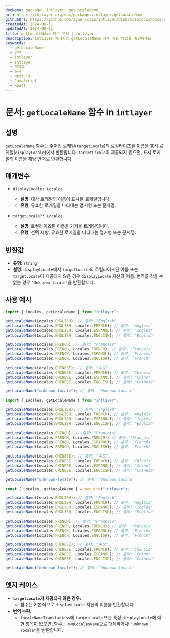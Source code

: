 ```yaml
---
docName: package__intlayer__getLocaleName
url: https://intlayer.org/doc/packages/intlayer/getLocaleName
githubUrl: https://github.com/aymericzip/intlayer/blob/main/docs/docs/en/packages/intlayer/getLocaleName.md
createdAt: 2024-08-11
updatedAt: 2024-08-11
title: getLocaleName 함수 문서 | intlayer
description: intlayer 패키지의 getLocaleName 함수 사용 방법을 확인하세요
keywords:
  - getLocaleName
  - 번역
  - Intlayer
  - intlayer
  - 국제화
  - 문서
  - Next.js
  - JavaScript
  - React
---
```


# 문서: `getLocaleName` 함수 in `intlayer`

## 설명

`getLocaleName` 함수는 주어진 로케일(`targetLocale`)의 로컬라이즈된 이름을 표시 로케일(`displayLocale`)에서 반환합니다. `targetLocale`이 제공되지 않으면, 표시 로케일의 이름을 해당 언어로 반환합니다.

## 매개변수

- `displayLocale: Locales`

  - **설명**: 대상 로케일의 이름이 표시될 로케일입니다.
  - **유형**: 유효한 로케일을 나타내는 열거형 또는 문자열.

- `targetLocale?: Locales`
  - **설명**: 로컬라이즈된 이름을 가져올 로케일입니다.
  - **유형**: 선택 사항. 유효한 로케일을 나타내는 열거형 또는 문자열.

## 반환값

- **유형**: `string`
- **설명**: `displayLocale`에서 `targetLocale`의 로컬라이즈된 이름 또는 `targetLocale`이 제공되지 않은 경우 `displayLocale` 자신의 이름. 번역을 찾을 수 없는 경우 `"Unknown locale"`을 반환합니다.

## 사용 예시

```typescript codeFormat="typescript"
import { Locales, getLocaleName } from "intlayer";

getLocaleName(Locales.ENGLISH); // 출력: "English"
getLocaleName(Locales.ENGLISH, Locales.FRENCH); // 출력: "Anglais"
getLocaleName(Locales.ENGLISH, Locales.ESPANOL); // 출력: "Inglés"
getLocaleName(Locales.ENGLISH, Locales.ENGLISH); // 출력: "English"

getLocaleName(Locales.FRENCH); // 출력: "Français"
getLocaleName(Locales.FRENCH, Locales.FRENCH); // 출력: "Français"
getLocaleName(Locales.FRENCH, Locales.ESPANOL); // 출력: "Francés"
getLocaleName(Locales.FRENCH, Locales.ENGLISH); // 출력: "French"

getLocaleName(Locales.CHINESE); // 출력: "中文"
getLocaleName(Locales.CHINESE, Locales.FRENCH); // 출력: "Chinois"
getLocaleName(Locales.CHINESE, Locales.ESPANOL); // 출력: "Chino"
getLocaleName(Locales.CHINESE, Locales.ENGLISH); // 출력: "Chinese"

getLocaleName("unknown-locale"); // 출력: "Unknown locale"
```

```javascript codeFormat="esm"
import { Locales, getLocaleName } from "intlayer";

getLocaleName(Locales.ENGLISH); // 출력: "English"
getLocaleName(Locales.ENGLISH, Locales.FRENCH); // 출력: "Anglais"
getLocaleName(Locales.ENGLISH, Locales.ESPANOL); // 출력: "Inglés"
getLocaleName(Locales.ENGLISH, Locales.ENGLISH); // 출력: "English"

getLocaleName(Locales.FRENCH); // 출력: "Français"
getLocaleName(Locales.FRENCH, Locales.FRENCH); // 출력: "Français"
getLocaleName(Locales.FRENCH, Locales.ESPANOL); // 출력: "Francés"
getLocaleName(Locales.FRENCH, Locales.ENGLISH); // 출력: "French"

getLocaleName(Locales.CHINESE); // 출력: "中文"
getLocaleName(Locales.CHINESE, Locales.FRENCH); // 출력: "Chinois"
getLocaleName(Locales.CHINESE, Locales.ESPANOL); // 출력: "Chino"
getLocaleName(Locales.CHINESE, Locales.ENGLISH); // 출력: "Chinese"

getLocaleName("unknown-locale"); // 출력: "Unknown locale"
```

```javascript codeFormat="commonjs"
const { Locales, getLocaleName } = require("intlayer");

getLocaleName(Locales.ENGLISH); // 출력: "English"
getLocaleName(Locales.ENGLISH, Locales.FRENCH); // 출력: "Anglais"
getLocaleName(Locales.ENGLISH, Locales.ESPANOL); // 출력: "Inglés"
getLocaleName(Locales.ENGLISH, Locales.ENGLISH); // 출력: "English"

getLocaleName(Locales.FRENCH); // 출력: "Français"
getLocaleName(Locales.FRENCH, Locales.FRENCH); // 출력: "Français"
getLocaleName(Locales.FRENCH, Locales.ESPANOL); // 출력: "Francés"
getLocaleName(Locales.FRENCH, Locales.ENGLISH); // 출력: "French"

getLocaleName(Locales.CHINESE); // 출력: "中文"
getLocaleName(Locales.CHINESE, Locales.FRENCH); // 출력: "Chinois"
getLocaleName(Locales.CHINESE, Locales.ESPANOL); // 출력: "Chino"
getLocaleName(Locales.CHINESE, Locales.ENGLISH); // 출력: "Chinese"

getLocaleName("unknown-locale"); // 출력: "Unknown locale"
```

## 엣지 케이스

- **`targetLocale`가 제공되지 않은 경우:**
  - 함수는 기본적으로 `displayLocale` 자신의 이름을 반환합니다.
- **번역 누락:**
  - `localeNameTranslations`에 `targetLocale` 또는 특정 `displayLocale`에 대한 항목이 없으면, 함수는 `ownLocalesName`으로 대체하거나 `"Unknown locale"`을 반환합니다.
